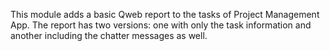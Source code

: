 This module adds a basic Qweb report to the tasks of Project Management
App. The report has two versions: one with only the task information and
another including the chatter messages as well.
